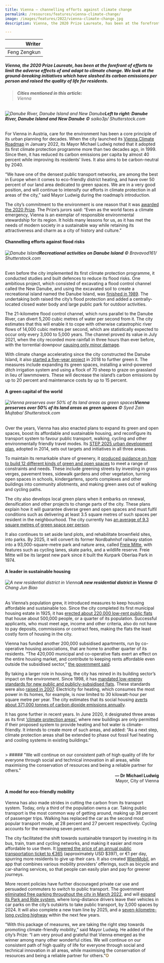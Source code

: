 ```yaml
---
title: Vienna — channelling efforts against climate change
permalink: /resources/features/vienna-climate-change/
image: /images/features/2022/vienna-climate-change.jpg
description: Vienna, the 2020 Prize Laureate, has been at the forefront of efforts to limit the adverse effects of and adapt to climate change. We look at the ground-breaking initiatives which have slashed its carbon emissions per person and raised the quality of life for residents. 

---
```


| Writer | 
| ---: |
| Feng Zengkun |

##### Vienna, the 2020 Prize Laureate, has been at the forefront of efforts to limit the adverse effects of and adapt to climate change. We look at the ground-breaking initiatives which have slashed its carbon emissions per person and raised the quality of life for residents.

> ###### **Cities mentioned in this article:** <br> Vienna

###### ![Danube River, Danube Island and New Danube](/images/features/2022/vienna-climate-change.jpg)**Left to right: Danube River, Danube Island and New Danube** © saiko3p/ Shutterstock.com

For Vienna in Austria, care for the environment has been a core principle of its urban planning for decades. When the city launched its [Vienna Climate Roadmap](https://www.wien.gv.at/umwelt-klimaschutz/pdf/klima-fahrplan-lang.pdf) in January 2022, its Mayor Michael Ludwig noted that it adopted its first climate protection programme more than two decades ago, in 1999. Since then, it has reduced its carbon emissions per capita by almost 40 percent while improving its residents’ lives. It also aims to be carbon-neutral by 2040.

“We have one of the densest public transport networks, are among the best in Europe when it comes to eco-friendly district heating, and have over 50 percent of our land area dedicated to green spaces. We are in a very good position, and will continue to intensify our efforts in climate protection in all areas of the city,” said Mayor Ludwig during the roadmap’s introduction. 

The city’s commitment to the environment is one reason that it was [awarded the 2020 Prize](/resources/news/2022-press-release/). The Prize’s jurors said: “Even as the world faces a climate emergency, Vienna is an exemplar of responsible environmental stewardship for its region. It holds many lessons for us, as it has met the needs of modern society in a sustainable way while retaining its attractiveness and charm as a city of history and culture.”  

#### **Channelling efforts against flood risks**

###### ![Danube Island](/images/features/2022/danube-island.jpg/)**Recreational activities on Danube Island** © Bravavod161/ Shutterstock.com

Even before the city implemented its first climate protection programme, it conducted studies and built defences to reduce its flood risks. One ambitious project, which consisted of excavating a flood control channel called the New Danube, and using the excavated soil to create a recreational island named the Danube Island, was [finished in 1989](https://www.digital.wienbibliothek.at/wbrup/download/pdf/3397508?originalFilename=true). The undertaking both raised the city’s flood protection and added a centrally-located closed water body and large public park for outdoor activities.

The 21-kilometre flood control channel, which runs parallel to the Danube River, can divert 5,200 cubic metres of water per second from it. The city estimates that this will enable it to cope with otherwise catastrophic river flows of 14,000 cubic metres per second, which are statistically expected to occur only every 3,000 to 5,000 years. The channel proved its value in July 2021, when the city recorded more rainfall in three hours than ever before, with the torrential downpour [causing only minor damage](https://www.washingtonpost.com/climate-solutions/2021/10/30/flood-vienna-danube-climate-change/).

With climate change accelerating since the city constructed the Danube Island, it also [started a five-year project](https://www.wien.gv.at/english/environment/waterbodies/danube-island/dicca/project-description/index.html) in 2018 to further green it. The measures include expanding its green spaces, installing a wind-powered ditch irrigation system and using a flock of 70 sheep to graze on grassland in lieu of lawnmowers. These will decrease the island’s carbon emissions by up to 20 percent and maintenance costs by up to 15 percent. 

#### **A green capital of the world**

###### ![Vienna preserves over 50% of its land areas as green spaces](/images/features/2022/vienna-greenery.jpg/)**Vienna preserves over 50% of its land areas as green spaces** © Syed Zain Mujtaba/ Shutterstock.com

Over the years, Vienna has also enacted plans to expand its green and open spaces, boost its affordable and sustainable housing, and reconfigure its transport system to favour public transport, walking, cycling and other environmentally friendly travel modes. Its [STEP 2025 urban development plan](https://www.wien.gv.at/english/transportation-urbanplanning/step-2025.html), adopted in 2014, sets out targets and initiatives in all three areas.

To maintain its remarkable share of greenery, it [produced guidance on how to build 12 different kinds of green and open spaces](https://www.wien.gv.at/stadtentwicklung/studien/pdf/b008440.pdf) to meet a range of constraints and needs. These include greening streets by investing in grass verges, pavement trees, sidewalk gardens and other vegetation, turning open spaces in schools, kindergartens, sports complexes and other buildings into community allotments, and making green axes out of walking and cycling paths. 

The city also develops local green plans when it embarks on renewal, densification and other projects to change parts of the city. These plans explain how it will guarantee diverse green and open spaces and must fulfil conditions such as delivering at least 3.5 square metres of such spaces per resident in the neighbourhood. The city currently has [an average of 9.3 square metres of green space per person](https://www.meduniwien.ac.at/web/en/ueber-uns/news/news-im-november-2021/staedtische-gruenflaechen-als-wichtiger-sozialer-faktor-in-krisenzeiten/).

It also continues to set aside land plots, and rehabilitate brownfield sites, into parks. By 2025, it will convert its former Nordbahnhof railway station into a 93,000-square-metre park and nature area, called [Freie Mitte](https://wien.orf.at/stories/3112886/), with features such as cycling lanes, skate parks, and a wildlife reserve. Freie Mitte will be its largest new park since it built the Kurpark Oberlaa Park in 1974.

#### **A leader in sustainable housing**

###### ![A new residential district in Vienna](/images/features/2022/aspern-seestadt.jpg/)**A new residential district in Vienna** © Chang Jun Biao

As Vienna’s population grew, it introduced measures to keep housing affordable and sustainable too. Since the city completed its first municipal housing estate in 1925, it has [erected about 220,000 low-rent public flats](https://socialhousing.wien/) that house about 500,000 people, or a quarter of its population. Successful applicants, who must meet age, income and other criteria, also do not have to pay deposits, commissions or contract fees, making the flats the least costly form of housing in the city.

Vienna has funded another 200,000 subsidised apartments, run by co-operative housing associations, that are home to another quarter of its residents. “The 420,000 municipal and co-operative flats exert an effect on the entire housing market, and contribute to keeping rents affordable even outside the subsidised sector,” [the government said](https://socialhousing.wien/start/public-added-value).

By taking a larger role in housing, the city has reined in its building sector’s impact on the environment. Since 1998, it has [mandated low-energy standards for new public and publicly-subsidised flats](https://www.irishtimes.com/business/commercial-property/vienna-is-active-on-passive-public-housing-1.675473). These standards were also [raised in 2007](https://www.eumayors.eu/IMG/pdf/Vienna_Case_Study_Covenant_Mayors.pdf). Electricity for heating, which consumes the most power in its homes, for example, is now limited to 30 kilowatt-hour per square metre per year. The city estimates that its social housing [averts about 371,000 tonnes of carbon dioxide emissions annually](https://socialhousing.wien/policy/the-vienna-model).

It has gone further in recent years. In June 2020, it designated three areas as its first [‘climate protection areas’](https://www.wien.gv.at/english/environment/energy/climate-protection-areas.html), where new buildings are only permitted if their proposed system to provide heating and hot water is climate-friendly. It intends to create more of such areas, and added: “As a next step, climate protection areas shall be extended to phase out fossil fuel heating and cooling systems in existing buildings.”

<br>
> ##### "We will continue on our consistent path of high quality of life for everyone through social and technical innovation in all areas, while maximising the conservation of resources and being a reliable partner for others."

<div align="right"><b>— Dr Michael Ludwig</b> <br> Mayor, City of Vienna</div>

#### **A model for eco-friendly mobility**

Vienna has also made strides in cutting the carbon from its transport system. Today, only a third of the population owns a car. Taking public transport is the most common way of getting around, making up 38 percent of passenger trips. Walking has replaced the car as the second most popular transport mode, at 28 percent and 27 percent respectively. Cycling accounts for the remaining seven percent. 

The city facilitated the shift towards sustainable transport by investing in its bus, train, tram and cycling networks, and making it easier and more affordable to use them. It [lowered the price of an annual public transportation ticket to €365](https://www.theguardian.com/world/2019/jul/09/vienna-euro-a-day-public-transport-berlin-365-annual-ticket) (approximately USD $397), or €1 per day, spurring more residents to give up their cars. It also created [WienMobil](https://www.wienerlinien.at/web/wl-en/wienmobil-app), an app that combines various mobility providers’ offerings, such as bicycle and car-sharing services, so that people can easily plan and pay for greener journeys.

More recent policies have further discouraged private car use and persuaded commuters to switch to public transport. The government [eliminated free parking throughout the city in March 2022](https://www.thelocal.at/20220214/how-viennas-parking-system-will-change-in-march/), and will [expand its Park and Ride system](https://www.thelocal.at/20220318/how-vienna-plans-to-expand-its-tram-and-park-ride-systems-for-commuters/), where long-distance drivers leave their vehicles in car parks on the city’s outskirts to take public transport, by 3,000 spaces by 2024. It will also complete a new tram line by 2025, and a [seven-kilometre-long cycling highway](https://www.fahrradwien.at/2022/02/04/praterstrasse-neu-radhigway-von-der-city-in-die-donaustadt/) within the next few years.

“With this package of measures, we are taking the right step towards promoting climate-friendly mobility,” said Mayor Ludwig. He added of the city’s Prize: “I am very proud and grateful that Vienna emerged as the winner among many other wonderful cities. We will continue on our consistent path of high quality of life for everyone through social and technical innovation in all areas, while maximising the conservation of resources and being a reliable partner for others.”<b><font color="#967942">O</font></b>
